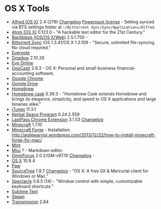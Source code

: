 # OS X Tools

- [Alfred (OS X)](http://www.alfredapp.com/) 2.4 (279) [Changelog](http://www.alfredapp.com/changelog/) [Powerpack license](https://mail.google.com/mail/u/0/?shva=1#search/alfred/145c85ee939f2df1) - Setting synced via BTS settings folder at `~/Bittorrent Sync/Sync/Applications/Alfred`.
- [Atom (OS X)](https://atom.io/) 0.123.0 - "A hackable text editor for the 21st Century."
- [Backblaze (iOS/OS X/Web)](http://www.backblaze.com/) 2.5.1.750 - 
- [Bittorrent Sync](http://www.bittorrent.com/sync) iOS 1.3.41/OS X 1.3.109 - "Secure, unlimited file-syncing. No cloud required."
- [Evernote]()
- [Dropbox]() 2.10.28
- [Eve Online]()
- [GnuCash](http://www.gnucash.org/) 2.6.3 - OS X: Personal and small-business financial-accounting software.
- [Google Chrome]()
- [Google Drive]()
- [Homebrew](http://brew.sh/)
- [Homebrew cask](http://caskroom.io/) 0.39.3 - "Homebrew Cask extends Homebrew and brings its elegance, simplicity, and speed to OS X applications and large binaries alike."
- [iTunes]() 11.3.1
- [Kerbal Space Program](https://kerbalspaceprogram.com/) 0.24.2.559
- [LastPass Chrome Extension]() 3.1.53 [Changelog](https://lastpass.com/upgrade.php)
- [Minecraft]() 1.7.10
- [Minecraft Forge]() - Installation: http://agilewarrior.wordpress.com/2013/12/22/how-to-install-minecraft-forge-for-mac/
- [Mint]()
- [Mou]() ? - Markdown editor.
- [OmniFocus](https://www.omnigroup.com/omnifocus) 2.0.2/GM-v87.10 [Changelog](http://www.omnigroup.com/releasenotes/omnifocus) - 
- [OS X]() 10.9.4
- [Paw]()
- [SourceTree](http://www.sourcetreeapp.com/) 1.9.7 [Changelog](http://sourcetreeapp.com/update/ReleaseNotes.html) - "OS X: A free Git & Mercurial client for Windows or Mac."
- [Spectacle](http://spectacleapp.com/) 0.8.5 (14) - "Window control with simple, customizable keyboard shortcuts."
- [Sublime Text]()
- [Steam]()
- [Transmission]() 2.84
